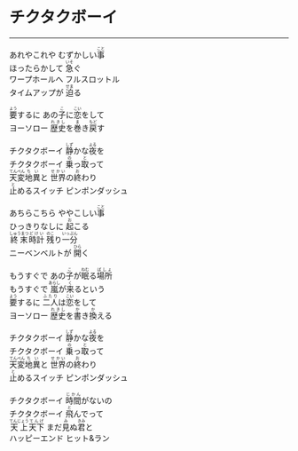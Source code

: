 # チクタクボーイ
---
<lyric>
あれやこれや むずかしい<ruby>事<rt>こと</rt></ruby><br/>
ほったらかして <ruby>急<rt>いそ</rt></ruby>ぐ<br/>
ワープホールへ フルスロットル<br/>
タイムアップが <ruby>迫<rt>せま</rt></ruby>る<br/>
<br/>
<ruby>要<rt>よう</rt></ruby>するに あの<ruby>子<rt>こ</rt></ruby>に<ruby>恋<rt>こい</rt></ruby>をして<br/>
ヨーソロー <ruby>歴史<rt>れきし</rt></ruby>を<ruby>巻<rt>ま</rt></ruby>き<ruby>戻<rt>もど</rt></ruby>す<br/>
<br/>
チクタクボーイ <ruby>静<rt>しず</rt></ruby>かな<ruby>夜<rt>よる</rt></ruby>を<br/>
チクタクボーイ <ruby>乗<rt>の</rt></ruby>っ<ruby>取<rt>と</rt></ruby>って<br/>
<ruby>天変<rt>てんぺん</rt></ruby><ruby>地異<rt>ちい</rt></ruby>と <ruby>世界<rt>せかい</rt></ruby>の<ruby>終<rt>お</rt></ruby>わり<br/>
<ruby>止<rt>と</rt></ruby>めるスイッチ ピンポンダッシュ<br/>
<br/>
あちらこちら ややこしい<ruby>事<rt>こと</rt></ruby><br/>
ひっきりなしに <ruby>起<rt>お</rt></ruby>こる<br/>
<ruby>終末<rt>しゅうまつ</rt></ruby><ruby>時計<rt>どけい</rt></ruby> <ruby>残<rt>のこ</rt></ruby>り<ruby>一分<rt>いっぷん</rt></ruby><br/>
ニーベンベルトが <ruby>開<rt>ひら</rt></ruby>く<br/>
<br/>
もうすぐで あの<ruby>子<rt>こ</rt></ruby>が<ruby>眠<rt>ねむ</rt></ruby>る<ruby>場所<rt>ばしょ</rt></ruby><br/>
もうすぐで <ruby>嵐<rt>あらし</rt></ruby>が<ruby>来<rt>く</rt></ruby>るという<br/>
<ruby>要<rt>よう</rt></ruby>するに <ruby>二人<rt>ふたり</rt></ruby>は<ruby>恋<rt>こい</rt></ruby>をして<br/>
ヨーソロー <ruby>歴史<rt>れきし</rt></ruby>を<ruby>書<rt>か</rt></ruby>き<ruby>換<rt>か</rt></ruby>える<br/>
<br/>
チクタクボーイ <ruby>静<rt>しず</rt></ruby>かな<ruby>夜<rt>よる</rt></ruby>を<br/>
チクタクボーイ <ruby>乗<rt>の</rt></ruby>っ<ruby>取<rt>と</rt></ruby>って<br/>
<ruby>天変<rt>てんぺん</rt></ruby><ruby>地異<rt>ちい</rt></ruby>と <ruby>世界<rt>せかい</rt></ruby>の<ruby>終<rt>お</rt></ruby>わり<br/>
<ruby>止<rt>と</rt></ruby>めるスイッチ ピンポンダッシュ<br/>
<br/>
チクタクボーイ <ruby>時間<rt>じかん</rt></ruby>がないの<br/>
チクタクボーイ <ruby>飛<rt>と</rt></ruby>んでって<br/>
<ruby>天上<rt>てんじょう</rt></ruby><ruby>天下<rt>てんげ</rt></ruby> まだ<ruby>見<rt>み</rt></ruby>ぬ<ruby>君<rt>きみ</rt></ruby>と<br/>
ハッピーエンド ヒット&amp;ラン<br/>
</lyric>
